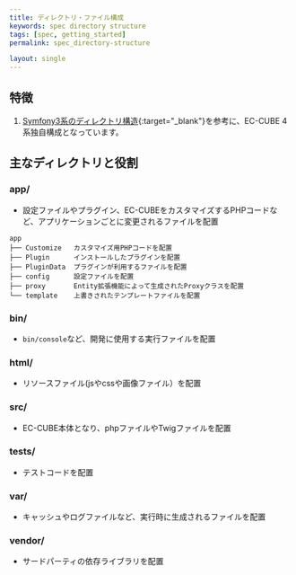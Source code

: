 ```yaml
---
title: ディレクトリ・ファイル構成
keywords: spec directory structure
tags: [spec, getting_started]
permalink: spec_directory-structure

layout: single
---
```


## 特徴

1. [Symfony3系のディレクトリ構造](https://symfony.com/doc/3.4/quick_tour/the_architecture.html){:target="_blank"}を参考に、EC-CUBE 4系独自構成となっています。

## 主なディレクトリと役割

### app/

- 設定ファイルやプラグイン、EC-CUBEをカスタマイズするPHPコードなど、アプリケーションごとに変更されるファイルを配置

```
app
├── Customize   カスタマイズ用PHPコードを配置
├── Plugin      インストールしたプラグインを配置
├── PluginData  プラグインが利用するファイルを配置
├── config      設定ファイルを配置
├── proxy       Entity拡張機能によって生成されたProxyクラスを配置
└── template    上書きされたテンプレートファイルを配置
```

### bin/

- `bin/console`など、開発に使用する実行ファイルを配置

### html/

- リソースファイル(jsやcssや画像ファイル）を配置

### src/

- EC-CUBE本体となり、phpファイルやTwigファイルを配置

### tests/

- テストコードを配置

### var/

- キャッシュやログファイルなど、実行時に生成されるファイルを配置

### vendor/

- サードパーティの依存ライブラリを配置
